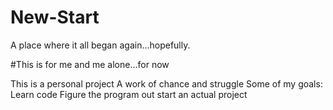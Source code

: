 # New-Start
A place where it all began again...hopefully. 

#This is for me and me alone...for now

This is a personal project
A work of chance and struggle
Some of my goals:
  Learn code
  Figure the program out
  start an actual project

